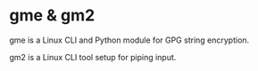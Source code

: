 # gme & gm2

gme is a Linux CLI and Python module for GPG string encryption.

gm2 is a Linux CLI tool setup for piping input.
